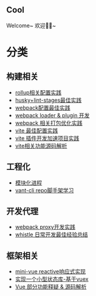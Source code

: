 ## Cool

Welcome~
欢迎👏🏻~

# 分类

## 构建相关

- [rollup相关配置实践]()
- [husky+lint-stages最佳实践]()
- [webpack配置最佳实践]()
- [webpack loader & plugin 开发]()
- [webpack 相关打包优化实践]()
- [vite 最佳配置实践]()
- [vite 插件开发加速项目实践]()
- [vite相关功能源码解析]()

## 工程化

- [模块化进程]()
- [vant-cli repo脚手架学习]()

## 开发代理

- [webpack proxy开发实践]()
- [whistle 日常开发最佳经验总结]()

## 框架相关

- [mini-vue reactive响应式实现](./vue2/reactive/reactive-intro.md)
- [实现一个小型状态库-基于vuex](./vuex/vuex-intro.md)
- [Vue 部分功能释疑 & 源码解析](./vue/use.md)
